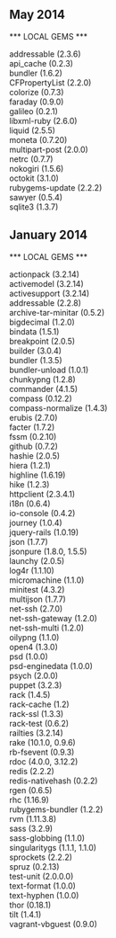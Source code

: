 ## May 2014
*** LOCAL GEMS ***

addressable (2.3.6)  
api_cache (0.2.3)  
bundler (1.6.2)  
CFPropertyList (2.2.0)  
colorize (0.7.3)  
faraday (0.9.0)  
galileo (0.2.1)  
libxml-ruby (2.6.0)  
liquid (2.5.5)  
moneta (0.7.20)  
multipart-post (2.0.0)  
netrc (0.7.7)  
nokogiri (1.5.6)  
octokit (3.1.0)  
rubygems-update (2.2.2)  
sawyer (0.5.4)  
sqlite3 (1.3.7)  

## January 2014
*** LOCAL GEMS ***

actionpack (3.2.14)  
activemodel (3.2.14)  
activesupport (3.2.14)  
addressable (2.2.8)  
archive-tar-minitar (0.5.2)  
bigdecimal (1.2.0)  
bindata (1.5.1)  
breakpoint (2.0.5)  
builder (3.0.4)  
bundler (1.3.5)  
bundler-unload (1.0.1)  
chunkypng (1.2.8)  
commander (4.1.5)  
compass (0.12.2)  
compass-normalize (1.4.3)  
erubis (2.7.0)  
facter (1.7.2)  
fssm (0.2.10)  
github (0.7.2)  
hashie (2.0.5)  
hiera (1.2.1)  
highline (1.6.19)  
hike (1.2.3)  
httpclient (2.3.4.1)  
i18n (0.6.4)  
io-console (0.4.2)  
journey (1.0.4)  
jquery-rails (1.0.19)  
json (1.7.7)  
jsonpure (1.8.0, 1.5.5)  
launchy (2.0.5)  
log4r (1.1.10)  
micromachine (1.1.0)  
minitest (4.3.2)  
multijson (1.7.7)  
net-ssh (2.7.0)  
net-ssh-gateway (1.2.0)  
net-ssh-multi (1.2.0)  
oilypng (1.1.0)  
open4 (1.3.0)  
psd (1.0.0)  
psd-enginedata (1.0.0)  
psych (2.0.0)  
puppet (3.2.3)  
rack (1.4.5)  
rack-cache (1.2)  
rack-ssl (1.3.3)  
rack-test (0.6.2)  
railties (3.2.14)  
rake (10.1.0, 0.9.6)  
rb-fsevent (0.9.3)  
rdoc (4.0.0, 3.12.2)  
redis (2.2.2)  
redis-nativehash (0.2.2)  
rgen (0.6.5)  
rhc (1.16.9)  
rubygems-bundler (1.2.2)  
rvm (1.11.3.8)  
sass (3.2.9)  
sass-globbing (1.1.0)  
singularitygs (1.1.1, 1.1.0)  
sprockets (2.2.2)  
spruz (0.2.13)  
test-unit (2.0.0.0)  
text-format (1.0.0)  
text-hyphen (1.0.0)  
thor (0.18.1)  
tilt (1.4.1)  
vagrant-vbguest (0.9.0)  
